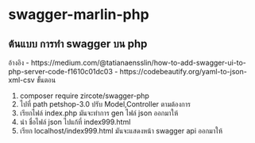 # swagger-marlin-php
<h2>ต้นแบบ การทำ swagger บน php </h2>
อ้างอิง 
- https://medium.com/@tatianaensslin/how-to-add-swagger-ui-to-php-server-code-f1610c01dc03
- https://codebeautify.org/yaml-to-json-xml-csv 
ขั้นตอน 
<ol>
 <li>composer require zircote/swagger-php
 <li>ไปที่ path petshop-3.0 ปรับ Model,Controller ตามต้องการ
 <li>เรียกไฟล์ index.php มันจะทำการ gen ไฟล์ json ออกมาให้ 
 <li>นำ ชื่อไฟล์ json ไปแก้ที่ index999.html 
 <li> เรียก localhost/index999.html มันจะแสดงหน้า swagger api ออกมาให้
 </ol>
 
